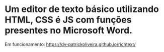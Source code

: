 # Um editor de texto básico utilizando HTML, CSS é JS com funções presentes no Microsoft Word.


Em funcionamento:
https://dv-patrickoliveira.github.io/richtext/
